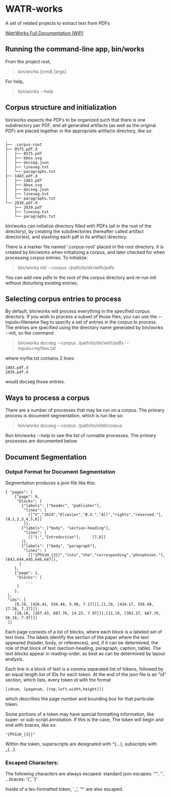 # WATR-works
A set of related projects to extract text from PDFs

[WatrWorks Full Documentation (WIP)](http://iesl.github.io/watr-works/index.html)

## Running the command-line app, bin/works

From the project root,
> bin/works [cmd] [args]

For help,
> bin/works --help

## Corpus structure and initialization

bin/works expects the PDFs to be organized such that there is one subdirectory per PDF,
and all generated artifacts (as well as the original PDF) are placed together in the appropriate
artifacts directory, like so:

    .
    ├── .corpus-root
    ├── 0575.pdf.d
    │   ├── 0575.pdf
    │   ├── bbox.svg
    │   ├── docseg.json
    │   ├── lineseg.txt
    │   └── paragraphs.txt
    ├── 1483.pdf.d
    │   ├── 1483.pdf
    │   ├── bbox.svg
    │   ├── docseg.json
    │   ├── lineseg.txt
    │   └── paragraphs.txt
    └── 2839.pdf.d
        ├── 2839.pdf
        ├── lineseg.txt
        └── paragraphs.txt



bin/works can initialize directory filled with PDFs (all in the root of the directory), by creating the
subdirectories (hereafter called artifact directories), and stashing each pdf in its artifact directory.

There is a marker file named '.corpus-root' placed in the root directory. It is created by bin/works
when initializing a corpus, and later checked for when processing corpus entries. To initialize:

> bin/works init --corpus ./path/to/dir/with/pdfs

You can add new pdfs to the root of the corpus directory and re-run init without disturbing
existing entries.



## Selecting corpus entries to process

By default, bin/works will process everything in the specified corpus directory. If you wish to process a
subset of those files, you can use the --inputs=filename flag to specify a set of entries in the corpus to
process. The entries are specified using the directory name generated by bin/works --init, so the command

> bin/works docseg --corpus ./path/to/dir/with/pdfs --inputs=myfiles.txt

where myfile.txt contains 2 lines:

    1483.pdf.d
    2839.pdf.d

would docseg those entries.



## Ways to process a corpus

There are a number of processes that may be run on a corpus. The primary process is document segmentation,
which is run like so:

> bin/works docseg --corpus ./path/to/initd/corpus

Run bin/works --help to see the list of runnable processes. The primary processes are documented below.


## Document Segmentation

### Output Format for Document Segmentation

Segmentation produces a json file like this:


    { "pages": [
        {"page": 0,
         "blocks": [
           {"labels": ["header", "publisher"],
            "lines": [
              [["©","2014","Elsevier","B.V.","All","rights","reserved."],     [0,1,2,3,4,5,6]]
            ]},
           {"labels": ["body", "section-heading"],
            "lines": [
              [["1.","Introduction"],     [7,8]]
           ]},
           {"labels": ["body", "paragraph"],
            "lines": [
              [["{PhSiH_{3}}","into","the","corresponding","phosphines."],     [643,644,645,646,647]],
          ]
        },
        {"page": 1,
         "blocks": [
             ...
         ]
        },
     },
     "ids": [
        [0,[0, [426.41, 556.48, 5.90, 7.17]]],[1,[0, [434.17, 556.48, 17.26, 7.17]]],
        [10,[0, [367.43, 687.76, 14.25, 7.97]]],[11,[0, [383.27, 687.76, 56.16, 7.97]]]
     ]}


Each page consists of a list of blocks, where each block is a labeled set of text lines. The labels identify the section
of the paper where the text appeared (header, body, or references), and, if it can be determined, the role of that
block of text (section-heading, paragraph, caption, table). The text blocks appear in reading-order, as best as can
be determined by layout analysis.


Each line in a block of text is a comma separated list of tokens, followed by an equal length list of IDs for each token.
At the end of the json file is an "id" section, which lists, every token id with the format

    [idnum, [pagenum, [top,left,width,height]]]

which describes the page number and bounding box for that particular token.

Some portions of a token may have special formatting information, like super- or sub-script annotation. If this is the case,
The token will begin and end with braces, like so:

    "{PhSiH_{3}}"

Within the token, superscripts are designated with ^{...}, subscripts with _{...}.

### Escaped Characters:

The following characters are always escaped:
   standard json escapes: '"', '\', ..
   braces: '{', '}'

Inside of a tex-formatted token, '_', '^' are also escaped.

